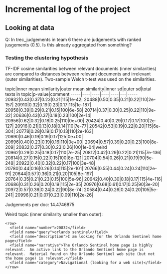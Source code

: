 # Incremental log of the project

## Looking at data

Q: In trec_judgements in team 6 there are judgements with ranked jusgements (0.5). Is this already aggregated from something?

### Testing the clustering hypothesis

TF-IDF cosine similarities between relevant documents (inner similarities) are compared to distances between relevant documents and irrelevant (outer similarities). Two-sample Welch t-test was used on the similarities.

topic|inner mean similarity|outer mean similarity|inner sd|outer sd|total texts in topic|p-value|comment
-----|----|----|----|----|---|-----
20932|0.43|0.37|0.23|0.21|115|1e-42|
20488|0.50|0.35|0.21|0.22|110|2e-157|
20910|0.32|0.19|0.23|0.17|115|1e-187|
20958|0.39|0.29|0.21|0.15|100|6e-58|
20714|0.37|0.30|0.25|0.22|110|9e-32|
20636|0.43|0.37|0.18|0.23|100|2e-14|
20956|0.62|0.32|0.18|0.25|110|0e+00|
20424|0.40|0.29|0.17|0.17|100|2e-127|
20916|0.21|0.13|0.18|0.14|110|7e-77|
20542|0.53|0.19|0.22|0.20|115|6e-304|
20778|0.28|0.19|0.17|0.13|110|2e-163|
20690|0.46|0.19|0.19|0.17|125|0e+00|
20696|0.40|0.23|0.19|0.16|110|0e+00|
20694|0.57|0.39|0.20|0.23|100|8e-209|
20832|0.27|0.30|0.23|0.26|100|1e-04|weird
20962|0.29|0.25|0.18|0.17|110|7e-25|
20812|0.42|0.29|0.22|0.21|115|7e-136|
20814|0.27|0.15|0.22|0.15|100|8e-121|
20704|0.54|0.26|0.21|0.19|90|5e-248|
20922|0.40|0.32|0.22|0.17|100|3e-48|
20780|0.44|0.16|0.26|0.14|115|2e-101|
20766|0.55|0.44|0.24|0.24|110|2e-91|
20644|0.57|0.36|0.21|0.20|105|8e-197|
20764|0.35|0.21|0.23|0.15|100|5e-96|
20642|0.40|0.30|0.18|0.17|115|4e-116|
20686|0.31|0.26|0.20|0.19|115|2e-35|
20976|0.68|0.61|0.17|0.25|90|3e-20|
20972|0.57|0.36|0.24|0.22|90|8e-74|
20584|0.44|0.26|0.24|0.20|105|5e-241|
20996|0.21|0.07|0.23|0.09|110|2e-26|

Judgements per doc: 14.4746875

Weird topic (inner similarity smaller than outer):

    <row>
      <field name="number">20832</field>
      <field name="query">orlando sentinel</field>
      <field name="description">I am looking for the Orlando Sentinel home page</field>
      <field name="narrative">The Orlando Sentinel home page is highly relevant.  An active link to the Orlando Sentinel home page is relevant.  Material found on the Orlando Sentinel web site (but not the home page) is relevant.</field>
      <field name="category">Navigational (looking for a web site)</field>
    </row>
